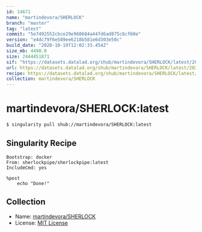 ```yaml
---
id: 14671
name: "martindevora/SHERLOCK"
branch: "master"
tag: "latest"
commit: "5e7492552cbce29e960684a44fd6ad875c8cf60e"
version: "e4dc79f6e589ee6218b581e6d303e50c"
build_date: "2020-10-19T12:02:33.454Z"
size_mb: 4490.0
size: 2444451871
sif: "https://datasets.datalad.org/shub/martindevora/SHERLOCK/latest/2020-10-19-5e749255-e4dc79f6/e4dc79f6e589ee6218b581e6d303e50c.sif"
url: https://datasets.datalad.org/shub/martindevora/SHERLOCK/latest/2020-10-19-5e749255-e4dc79f6/
recipe: https://datasets.datalad.org/shub/martindevora/SHERLOCK/latest/2020-10-19-5e749255-e4dc79f6/Singularity
collection: martindevora/SHERLOCK
---
```


# martindevora/SHERLOCK:latest

```bash
$ singularity pull shub://martindevora/SHERLOCK:latest
```

## Singularity Recipe

```singularity
Bootstrap: docker
From: sherlockpipe/sherlockpipe:latest
IncludeCmd: yes

%post
    echo "Done!"
```

## Collection

 - Name: [martindevora/SHERLOCK](https://github.com/martindevora/SHERLOCK)
 - License: [MIT License](https://api.github.com/licenses/mit)

